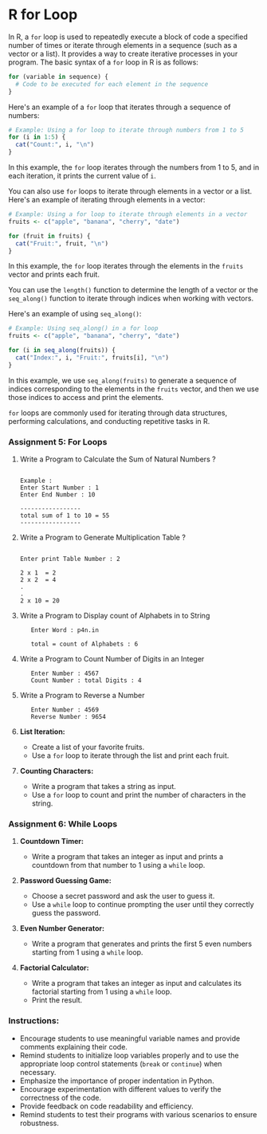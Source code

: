 # R for Loop
In R, a `for` loop is used to repeatedly execute a block of code a specified number of times or iterate through elements in a sequence (such as a vector or a list). It provides a way to create iterative processes in your program. The basic syntax of a `for` loop in R is as follows:

```R
for (variable in sequence) {
  # Code to be executed for each element in the sequence
}
```

Here's an example of a `for` loop that iterates through a sequence of numbers:

```R
# Example: Using a for loop to iterate through numbers from 1 to 5
for (i in 1:5) {
  cat("Count:", i, "\n")
}
```

In this example, the `for` loop iterates through the numbers from 1 to 5, and in each iteration, it prints the current value of `i`.

You can also use `for` loops to iterate through elements in a vector or a list. Here's an example of iterating through elements in a vector:

```R
# Example: Using a for loop to iterate through elements in a vector
fruits <- c("apple", "banana", "cherry", "date")

for (fruit in fruits) {
  cat("Fruit:", fruit, "\n")
}
```

In this example, the `for` loop iterates through the elements in the `fruits` vector and prints each fruit.

You can use the `length()` function to determine the length of a vector or the `seq_along()` function to iterate through indices when working with vectors.

Here's an example of using `seq_along()`:

```R
# Example: Using seq_along() in a for loop
fruits <- c("apple", "banana", "cherry", "date")

for (i in seq_along(fruits)) {
  cat("Index:", i, "Fruit:", fruits[i], "\n")
}
```

In this example, we use `seq_along(fruits)` to generate a sequence of indices corresponding to the elements in the `fruits` vector, and then we use those indices to access and print the elements.

`for` loops are commonly used for iterating through data structures, performing calculations, and conducting repetitive tasks in R.



### Assignment 5: For Loops

1. Write a  Program to Calculate the Sum of Natural Numbers ?
   
   ```

   Example : 
   Enter Start Number : 1
   Enter End Number : 10
   
   -----------------
   total sum of 1 to 10 = 55
   ----------------- 

   ```
2. Write a  Program to Generate Multiplication Table ?

    ```

    Enter print Table Number : 2
    
    2 x 1  = 2
    2 x 2  = 4
    .
    .
    2 x 10 = 20

    ```
3. Write a  Program to Display count of Alphabets in to String 
   
   ```
      Enter Word : p4n.in

      total = count of Alphabets : 6

   ```
4. Write a  Program to Count Number of Digits in an Integer

   ```
      Enter Number : 4567
      Count Number : total Digits : 4 

   ```
5. Write a  Program to Reverse a Number

   ```
      Enter Number : 4569
      Reverse Number : 9654 

   ```
   
6. **List Iteration:**
   - Create a list of your favorite fruits.
   - Use a `for` loop to iterate through the list and print each fruit.

7. **Counting Characters:**
   - Write a program that takes a string as input.
   - Use a `for` loop to count and print the number of characters in the string.

### Assignment 6: While Loops

1. **Countdown Timer:**
   - Write a program that takes an integer as input and prints a countdown from that number to 1 using a `while` loop.

2. **Password Guessing Game:**
   - Choose a secret password and ask the user to guess it.
   - Use a `while` loop to continue prompting the user until they correctly guess the password.

3. **Even Number Generator:**
   - Write a program that generates and prints the first 5 even numbers starting from 1 using a `while` loop.

4. **Factorial Calculator:**
   - Write a program that takes an integer as input and calculates its factorial starting from 1 using a `while` loop.
   - Print the result.

### Instructions:

- Encourage students to use meaningful variable names and provide comments explaining their code.
- Remind students to initialize loop variables properly and to use the appropriate loop control statements (`break` or `continue`) when necessary.
- Emphasize the importance of proper indentation in Python.
- Encourage experimentation with different values to verify the correctness of the code.
- Provide feedback on code readability and efficiency.
- Remind students to test their programs with various scenarios to ensure robustness.


